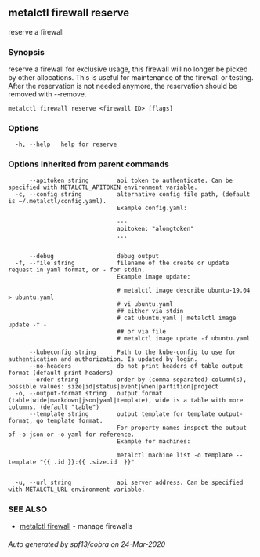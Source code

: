 ## metalctl firewall reserve

reserve a firewall

### Synopsis

reserve a firewall for exclusive usage, this firewall will no longer be picked by other allocations.
This is useful for maintenance of the firewall or testing. After the reservation is not needed anymore, the reservation
should be removed with --remove.

```
metalctl firewall reserve <firewall ID> [flags]
```

### Options

```
  -h, --help   help for reserve
```

### Options inherited from parent commands

```
      --apitoken string        api token to authenticate. Can be specified with METALCTL_APITOKEN environment variable.
  -c, --config string          alternative config file path, (default is ~/.metalctl/config.yaml).
                               Example config.yaml:
                               
                               ---
                               apitoken: "alongtoken"
                               ...
                               
                               
      --debug                  debug output
  -f, --file string            filename of the create or update request in yaml format, or - for stdin.
                               Example image update:
                               
                               # metalctl image describe ubuntu-19.04 > ubuntu.yaml
                               # vi ubuntu.yaml
                               ## either via stdin
                               # cat ubuntu.yaml | metalctl image update -f -
                               ## or via file
                               # metalctl image update -f ubuntu.yaml
                               
      --kubeconfig string      Path to the kube-config to use for authentication and authorization. Is updated by login.
      --no-headers             do not print headers of table output format (default print headers)
      --order string           order by (comma separated) column(s), possible values: size|id|status|event|when|partition|project
  -o, --output-format string   output format (table|wide|markdown|json|yaml|template), wide is a table with more columns. (default "table")
      --template string        output template for template output-format, go template format.
                               For property names inspect the output of -o json or -o yaml for reference.
                               Example for machines:
                               
                               metalctl machine list -o template --template "{{ .id }}:{{ .size.id  }}"
                               
                               
  -u, --url string             api server address. Can be specified with METALCTL_URL environment variable.
```

### SEE ALSO

* [metalctl firewall](metalctl_firewall.md)	 - manage firewalls

###### Auto generated by spf13/cobra on 24-Mar-2020
